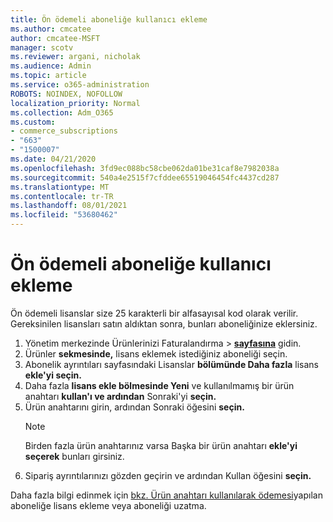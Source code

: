 ```yaml
---
title: Ön ödemeli aboneliğe kullanıcı ekleme
ms.author: cmcatee
author: cmcatee-MSFT
manager: scotv
ms.reviewer: argani, nicholak
ms.audience: Admin
ms.topic: article
ms.service: o365-administration
ROBOTS: NOINDEX, NOFOLLOW
localization_priority: Normal
ms.collection: Adm_O365
ms.custom:
- commerce_subscriptions
- "663"
- "1500007"
ms.date: 04/21/2020
ms.openlocfilehash: 3fd9ec088bc58cbe062da01be31caf8e7982038a
ms.sourcegitcommit: 540a4e2515f7cfddee65519046454fc4437cd287
ms.translationtype: MT
ms.contentlocale: tr-TR
ms.lasthandoff: 08/01/2021
ms.locfileid: "53680462"
---
```

# <a name="add-seats-to-a-prepaid-subscription"></a>Ön ödemeli aboneliğe kullanıcı ekleme

Ön ödemeli lisanslar size 25 karakterli bir alfasayısal kod olarak verilir. Gereksinilen lisansları satın aldıktan sonra, bunları aboneliğinize eklersiniz.

1. Yönetim merkezinde Ürünlerinizi Faturalandırma   >  **[sayfasına](https://go.microsoft.com/fwlink/p/?linkid=842054)** gidin.
2. Ürünler **sekmesinde,** lisans eklemek istediğiniz aboneliği seçin.
3. Abonelik ayrıntıları sayfasındaki Lisanslar **bölümünde Daha fazla** lisans **ekle'yi seçin.**
4. Daha fazla **lisans ekle bölmesinde Yeni** ve kullanılmamış bir ürün anahtarı **kullan'ı ve ardından** Sonraki'yi **seçin.**
5. Ürün anahtarını girin, ardından Sonraki öğesini **seçin.**
    > [!NOTE]
    > Birden fazla ürün anahtarınız varsa Başka bir ürün anahtarı **ekle'yi seçerek** bunları girsiniz.
6. Sipariş ayrıntılarınızı gözden geçirin ve ardından Kullan öğesini **seçin.**

Daha fazla bilgi edinmek için [bkz. Ürün anahtarı kullanılarak ödemesi](https://docs.microsoft.com/microsoft-365/commerce/licenses/add-licenses-using-product-key)yapılan aboneliğe lisans ekleme veya aboneliği uzatma.